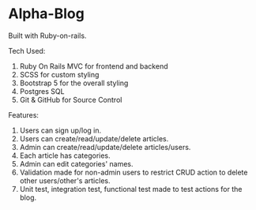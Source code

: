 # Alpha-Blog
Built with Ruby-on-rails.

Tech Used:
1) Ruby On Rails MVC for frontend and backend
2) SCSS for custom styling
3) Bootstrap 5 for the overall styling
4) Postgres SQL
5) Git & GitHub for Source Control

Features:
1) Users can sign up/log in.
2) Users can create/read/update/delete articles.
3) Admin can create/read/update/delete articles/users.
4) Each article has categories.
5) Admin can edit categories' names.
6) Validation made for non-admin users to restrict CRUD action to delete other users/other's articles.
7) Unit test, integration test, functional test made to test actions for the blog.
